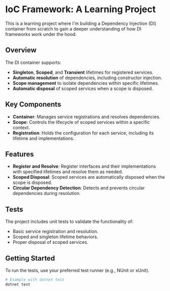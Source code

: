 # IoC Framework: A Learning Project

This is a learning project where I'm building a Dependency Injection (DI) container from scratch to gain a deeper understanding of how DI frameworks work under the hood.

## Overview

The DI container supports:
- **Singleton**, **Scoped**, and **Transient** lifetimes for registered services.
- **Automatic resolution** of dependencies, including constructor injection.
- **Scope management** to isolate dependencies within specific lifetimes.
- **Automatic disposal** of scoped services when a scope is disposed.

## Key Components

- **Container**: Manages service registrations and resolves dependencies.
- **Scope**: Controls the lifecycle of scoped services within a specific context.
- **Registration**: Holds the configuration for each service, including its lifetime and implementations.

## Features

- **Register and Resolve**: Register interfaces and their implementations with specified lifetimes and resolve them as needed.
- **Scoped Disposal**: Scoped services are automatically disposed when the scope is disposed.
- **Circular Dependency Detection**: Detects and prevents circular dependencies during resolution.

## Tests

The project includes unit tests to validate the functionality of:
- Basic service registration and resolution.
- Scoped and singleton lifetime behaviors.
- Proper disposal of scoped services.

## Getting Started

To run the tests, use your preferred test runner (e.g., NUnit or xUnit).

```bash
# Example with dotnet test
dotnet test

